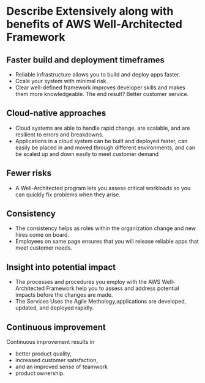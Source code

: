 # Describe Extensively along with benefits of AWS Well-Architected Framework
## Faster build and deployment timeframes
- Reliable infrastructure allows you to build and deploy apps faster.
- Ccale your system with minimal risk. 
- Clear well-defined framework improves developer skills and makes them more knowledgeable. The end result? Better customer service. 
## Cloud-native approaches
- Cloud systems are able to handle rapid change, are scalable, and are resilient to errors and breakdowns.
- Applications in a cloud system can be built and deployed faster, can easily be placed in and moved through different environments, and can be scaled up and down easily to meet customer demand

## Fewer risks
- A Well-Architected program lets you assess critical workloads so you can quickly fix problems when they arise. 
## Consistency
- The consistency helps as roles within the organization change and new hires come on board.
- Employees on same page ensures that you will release reliable apps that meet customer needs.
## Insight into potential impact
- The processes and procedures you employ with the AWS Well-Architected Framework help you to assess and address potential impacts before the changes are made.
- The Services Uses the Agile Methology,applications are developed, updated, and deployed rapidly.
## Continuous improvement
Continuous improvement results in 
-  better product quality,
-  increased customer satisfaction,
-  and an improved sense of teamwork
-  product ownership.


